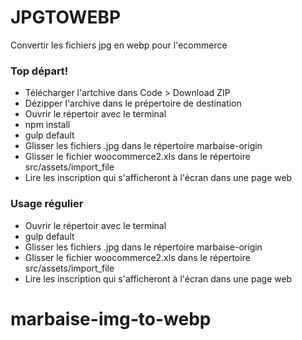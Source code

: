 # JPGTOWEBP

Convertir les fichiers jpg en webp pour l'ecommerce

### Top départ!

- Télécharger l'artchive dans Code > Download ZIP
- Dézipper l'archive dans le prépertoire de destination
- Ouvrir le répertoir avec le terminal
- npm install
- gulp default
- Glisser les fichiers .jpg dans le répertoire marbaise-origin
- Glisser le fichier woocommerce2.xls dans le répertoire src/assets/import_file
- Lire les inscription qui s'afficheront à l'écran dans une page web

### Usage régulier

- Ouvrir le répertoir avec le terminal
- gulp default
- Glisser les fichiers .jpg dans le répertoire marbaise-origin
- Glisser le fichier woocommerce2.xls dans le répertoire src/assets/import_file
- Lire les inscription qui s'afficheront à l'écran dans une page web

# marbaise-img-to-webp
